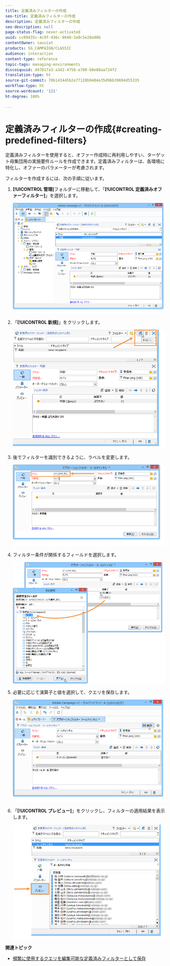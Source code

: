 ```yaml
---
title: 定義済みフィルターの作成
seo-title: 定義済みフィルターの作成
description: 定義済みフィルターの作成
seo-description: null
page-status-flag: never-activated
uuid: cc09435c-4c9f-436c-8648-3a9c5e20a98b
contentOwner: sauviat
products: SG_CAMPAIGN/CLASSIC
audience: interaction
content-type: reference
topic-tags: managing-environments
discoiquuid: d47017a3-a342-4758-a700-b8e88aa724f2
translation-type: ht
source-git-commit: 70b143445b2e77128b9404e35d96b39694d55335
workflow-type: ht
source-wordcount: '121'
ht-degree: 100%

---
```



# 定義済みフィルターの作成{#creating-predefined-filters}

定義済みフィルターを使用すると、オファー作成時に再利用しやすい、ターゲット母集団用の実施要件ルールを作成できます。定義済みフィルターは、各環境に特化し、オファーのパラメーターが考慮されます。

フィルターを作成するには、次の手順に従います。

1. **[!UICONTROL 管理]**&#x200B;フォルダーに移動して、「**[!UICONTROL 定義済みオファーフィルター]**」を選択します。

   ![](assets/offer_filter_create_005.png)

1. 「**[!UICONTROL 新規]**」をクリックします。

   ![](assets/offer_filter_create_001.png)

1. 後でフィルターを識別できるように、ラベルを変更します。

   ![](assets/offer_filter_create_002.png)

1. フィルター条件が関係するフィールドを選択します。

   ![](assets/offer_filter_create_003.png)

1. 必要に応じて演算子と値を選択して、クエリを保存します。

   ![](assets/offer_filter_create_004.png)

1. 「**[!UICONTROL プレビュー]**」をクリックし、フィルターの適用結果を表示します。

   ![](assets/offer_filter_create_006.png)

**関連トピック**

* [頻繁に使用するクエリを編集可能な定義済みフィルターとして保存](https://helpx.adobe.com/jp/campaign/kb/simplifying-campaign-management-acc.html#Savefrequentlyusedqueriesaseditablepredefinedfilters)